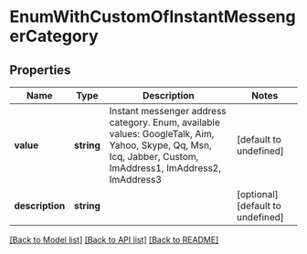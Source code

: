 
# EnumWithCustomOfInstantMessengerCategory

## Properties
Name | Type | Description | Notes
------------ | ------------- | ------------- | -------------
**value** | **string** | Instant messenger address category. Enum, available values: GoogleTalk, Aim, Yahoo, Skype, Qq, Msn, Icq, Jabber, Custom, ImAddress1, ImAddress2, ImAddress3 | [default to undefined]
**description** | **string** |  | [optional] [default to undefined]



[[Back to Model list]](README.md#documentation-for-models) [[Back to API list]](README.md#documentation-for-api-endpoints) [[Back to README]](README.md)
